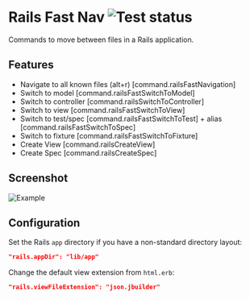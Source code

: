 # Rails Fast Nav ![Test status](https://img.shields.io/github/workflow/status/jemmyw/vscode-rails-fast-nav/Test.png)
  
Commands to move between files in a Rails application.

## Features

- Navigate to all known files (alt+r) [command.railsFastNavigation]
- Switch to model [command.railsFastSwitchToModel]
- Switch to controller [command.railsSwitchToController]
- Switch to view [command.railsFastSwitchToView]
- Switch to test/spec [command.railsFastSwitchToTest] + alias [command.railsFastSwitchToSpec]
- Switch to fixture [command.railsFastSwitchToFixture]
- Create View [command.railsCreateView]
- Create Spec [command.railsCreateSpec]

## Screenshot

![Example](https://github.com/jemmyw/vscode-rails-fast-nav/raw/HEAD/images/railsnav.gif)

## Configuration

Set the Rails `app` directory if you have a non-standard directory layout:

```json
"rails.appDir": "lib/app"
```

Change the default view extension from `html.erb`:

```json
"rails.viewFileExtension": "json.jbuilder"
```
